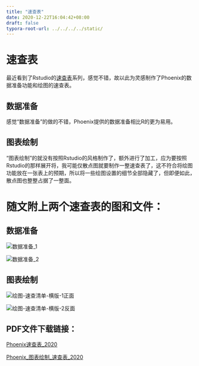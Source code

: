 ```yaml
---
title: "速查表"
date: 2020-12-22T16:04:42+08:00
draft: false
typora-root-url: ../../../../static/
---
```


# 速查表

最近看到了Rstudio的[速查表](https://rstudio.com/resources/cheatsheets/)系列，感觉不错，故以此为灵感制作了Phoenix的数据准备功能和绘图的速查表。

## 数据准备

感觉“数据准备”的做的不错，Phoenix提供的数据准备相比R的更为易用。

## 图表绘制

“图表绘制”的就没有按照Rstudio的风格制作了，额外进行了加工，应为要按照Rstudio的那样展开将，我可能仅散点图就要制作一整速查表了，这不符合将绘图功能放在一张表上的预期，所以将一些绘图设置的细节全部隐藏了，但即便如此，散点图也整整占据了一整面。

# 随文附上两个速查表的图和文件：

## 数据准备

![数据准备_1](/images/速查清单/rgb_1.jpg)

![数据准备_2](/images/速查清单/rgb_2.jpg)

## 图表绘制

![绘图-速查清单-横版-1正面](/images/速查清单/绘图-速查清单-横版-1正面.jpg)

![绘图-速查清单-横版-2反面](/images/速查清单/绘图-速查清单-横版-2反面.jpg)

## PDF文件下载链接：

[Phoenix速查表_2020](http://www.tri-ibiotech.com.cn/upload/202012/Phoneix-sjzb-20201203.pdf)

[Phoenix_图表绘制_速查表_2020](http://www.tri-ibiotech.com.cn/upload/202012/phoenix2-ht.pdf)